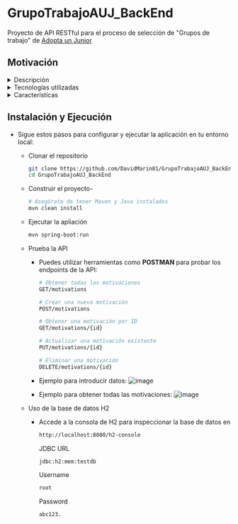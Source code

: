 # GrupoTrabajoAUJ_BackEnd
Proyecto de API RESTful para el proceso de selección de "Grupos de trabajo" de <a href="https://adoptaunjunior.es/" target="_blank">Adopta un Junior</a>

## Motivación
<details>
  <summary>Descripción</summary>
    <ul>
        <li>
        Con esta aplicación puedes agregar tus propias citas motivacionales, las cuales se muestran en una lista personalizada. Cada motivación puede ser editada o eliminada según lo desees.
        </li>
        <li>Características principales:</li>
            <ul>
                <li><b>Añadir motivaciones</b>: introduce tus frases motivadoras favoritas en la aplicación</li>
                <li><b>Lista personalizada</b>: visualiza todas tus motivaciones en una lista fácil de navegar</li>
                <li><b>Edición y Eliminación</b>: modifica y borra motivaciones en cualquier momento para mantener tu lista actualizada</li>
            </ul>
        <i>* Este proyecto es una demostración de mis habilidades en desarrollo backend utilizando Java y Spring Boot. Fue creado como parte del proceso de selección para los grupos de trabajo de <a href="https://adoptaunjunior.es/" target="_blank">Adopta un Junior</a>
        en BackEnd. La aplicación es una API RESTful que permite operaciones CRUD sobre un recurso de "Motivaciones", utilizando una base de datos H2 en memoria para el almacenamiento</i>
        </li>
    </ul>
</details>

<details>
  <summary>Tecnologías utilizadas</summary>
    <ul>
        <li><b><u>Java</u></b>: Lenguaje de programación para el desarrollo del backend.</li>
        <li><b><u>Spring Boot</u></b>: Framework para facilitar la creación de aplicaciones web en Java</li>
        <li><b><u>Spring Data JPA</u></b>: Abstracción para la interacción con bases de datos</li>
        <li><b><u>H2 Database</u></b>: Base de datos en memoria para el desarrollo</li>
        <li><b><u>Maven</u></b>: Herramienta de gestión de proyectos y dependencias</li>
    </ul>
</details>

<details>
  <summary>Características</summary>
    <ul>
        <li>CRUD Completo: Gestión de motivaciones mediante operaciones CRUD (Crear, Leer, Actualizar y Eliminar)</li>
        <li>API RESTful: Implementación de endpoints HTTP para interactuar con el recurso "Motivation"</li>
        <li>Base de Datos en Memoria: Uso de H2 para simplificar la persistencia de datos durante el desarrollo</li>
    </ul>
</details>

## Instalación y Ejecución
- Sigue estos pasos para configurar y ejecutar la aplicación en tu entorno local:
    - Clonar el repositorio
        ~~~bash
        git clone https://github.com/DavidMarin81/GrupoTrabajoAUJ_BackEnd.git
        cd GrupoTrabajoAUJ_BackEnd
        ~~~

    - Construir el proyecto- 
        ~~~bash
        # Asegúrate de tener Maven y Java instalados
        mvn clean install
        ~~~

    - Ejecutar la apliación
        ~~~bash
        mvn spring-boot:run
        ~~~

    - Prueba la API
        - Puedes utilizar herramientas como **POSTMAN** para probar los endpoints de la API:
            ~~~bash
            # Obtener todas las motivaciones
            GET/motivations
            ~~~
            ~~~bash
            # Crear una nueva motivación
            POST/motivations
            ~~~
            ~~~bash
            # Obtener una motivación por ID
            GET/motivations/{id}
            ~~~
            ~~~bash
            # Actualizar una motivación existente
            PUT/motivations/{id}
            ~~~
            ~~~bash
            # Eliminar una motivación
            DELETE/motivations/{id}
            ~~~
        - Ejemplo para introducir datos:
        ![image](https://github.com/user-attachments/assets/901a9bb9-837f-4eb6-a9b4-1beda464a859)

        - Ejemplo para obtener todas las motivaciones:
        ![image](https://github.com/user-attachments/assets/a565a6df-1bf5-4e55-8c14-7aebf8594c5a)

    - Uso de la base de datos H2
        - Accede a la consola de H2 para inspeccionar la base de datos en 
            ~~~bash
            http://localhost:8080/h2-console
            ~~~

            JDBC URL
            ~~~bash
            jdbc:h2:mem:testdb
            ~~~

            Username
            ~~~bash
            root
            ~~~

            Password
            ~~~bash
            abc123.
            ~~~
